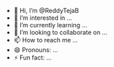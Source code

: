- 👋 Hi, I’m @ReddyTejaB
- 👀 I’m interested in ...
- 🌱 I’m currently learning ...
- 💞️ I’m looking to collaborate on ...
- 📫 How to reach me ...
- 😄 Pronouns: ...
- ⚡ Fun fact: ...

<!---
ReddyTejaB/ReddyTejaB is a ✨ special ✨ repository because its `README.md` (this file) appears on your GitHub profile.
You can click the Preview link to take a look at your changes.
--->
